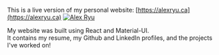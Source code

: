 This is a live version of my personal website:
[https://alexryu.ca](https://alexryu.ca)
<a href="https://alexryu.ca/"><img src="https://user-images.githubusercontent.com/28266072/83982630-2ededc80-a8f6-11ea-9fde-40626beb5746.png" title="Alex Ryu" alt="Alex Ryu"></a>

My website was built using React and Material-UI.  
It contains my resume, my Github and LinkedIn profiles, and the projects I've worked on!
